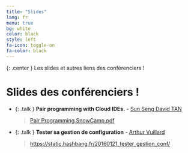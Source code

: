 ```yaml
---
title: "Slides"
lang: fr
menu: true
bg: white
color: black
style: left
fa-icon: toggle-on
fa-color: black
---
```


{: .center }
    Les slides et autres liens des conférenciers !

# Slides des conférenciers !
* {: .talk } **Pair programming with Cloud IDEs.** - [Sun Seng David TAN](http://twitter.com/sunsengdavidtan)<br/>
    <blockquote><a href="../slides/Pair Programming SnowCamp.pdf">Pair Programming SnowCamp.pdf</a></blockquote>

* {: .talk } **Tester sa gestion de configuration** - [Arthur Vuillard](https://hashbang.fr)<br/>
    <blockquote><a href="https://static.hashbang.fr/20160121_tester_gestion_conf/#1">https://static.hashbang.fr/20160121_tester_gestion_conf/</a></blockquote>
